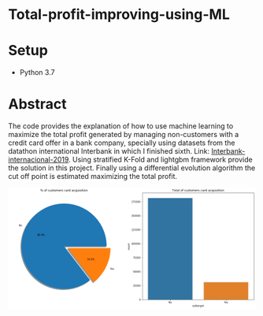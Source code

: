 # Total-profit-improving-using-ML
# Setup
* Python 3.7

# Abstract
The code provides the explanation of how to use machine learning to maximize the total profit generated by managing non-customers with a credit card offer in a bank company, specially using datasets from the datathon international Interbank in which I finished sixth. Link: [Interbank-internacional-2019](https://www.kaggle.com/c/interbank-internacional-2019/overview). Using stratified K-Fold and lightgbm framework provide the solution in this project. Finally using a differential evolution algorithm the cut off point is estimated maximizing the total profit. 

![gr](resource/plots/codtarget_graph.png)
